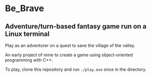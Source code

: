 # Be_Brave
## Adventure/turn-based fantasy game run on a Linux terminal

Play as an adventurer on a quest to save the village of the valley.

An early project of mine to create a game using object-oriented programming with C++.

To play, clone this repository and run `./play.exe` once in the directory.
